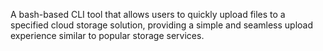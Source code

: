 A bash-based CLI tool that allows users to quickly upload files to a specified cloud storage solution, providing a simple and seamless upload experience similar to popular storage services.
